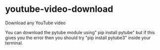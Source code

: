 # youtube-video-download
Download any YouTube video

You can download the pytube module using" pip install pytube" but if this gives you the error then you should try "pip install pytube3" inside your terminal.
